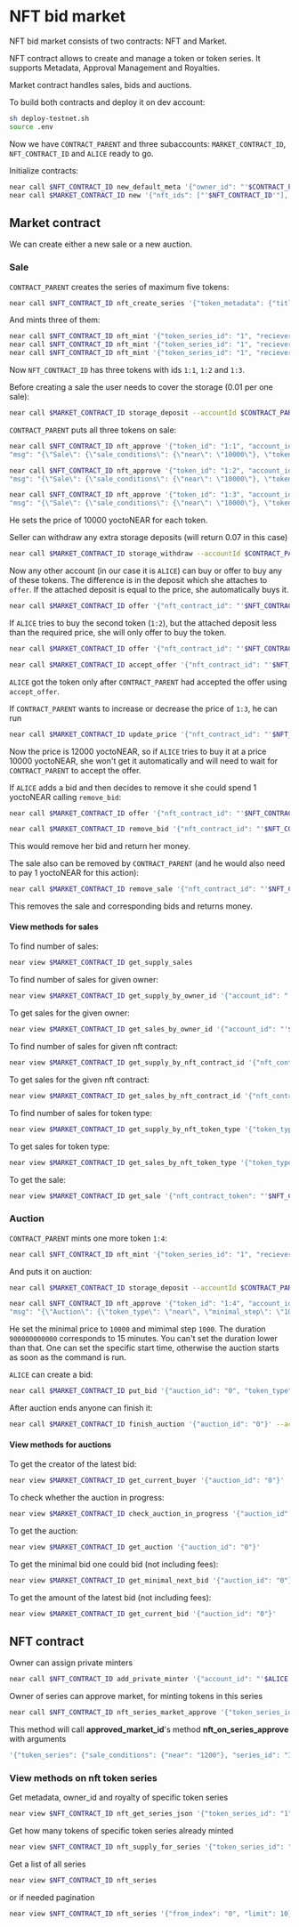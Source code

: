 # NFT bid market

NFT bid market consists of two contracts: NFT and Market.

NFT contract allows to create and manage a token or token series. 
It supports Metadata, Approval Management and Royalties.

Market contract handles sales, bids and auctions.

To build both contracts and deploy it on dev account:
```bash
sh deploy-testnet.sh
source .env
```

Now we have `CONTRACT_PARENT` and three subaccounts: `MARKET_CONTRACT_ID`, `NFT_CONTRACT_ID` and `ALICE` ready to go.

Initialize contracts:
```bash
near call $NFT_CONTRACT_ID new_default_meta '{"owner_id": "'$CONTRACT_PARENT'", "market_id": "'$MARKET_CONTRACT_ID'"}' --accountId $NFT_CONTRACT_ID
near call $MARKET_CONTRACT_ID new '{"nft_ids": ["'$NFT_CONTRACT_ID'"], "owner_id": "'$CONTRACT_PARENT'"}' --accountId $MARKET_CONTRACT_ID
```

## Market contract

We can create either a new sale or a new auction.

### Sale

`CONTRACT_PARENT` creates the series of maximum five tokens:
```bash
near call $NFT_CONTRACT_ID nft_create_series '{"token_metadata": {"title": "some title", "media": "https://upload.wikimedia.org/wikipedia/commons/thumb/0/00/Olympus_Mons_alt.jpg/1024px-Olympus_Mons_alt.jpg", "copies": 5}, "royalty": {"'$CONTRACT_PARENT'": 500}}' --accountId $CONTRACT_PARENT --deposit 0.005
```
And mints three of them:
```bash
near call $NFT_CONTRACT_ID nft_mint '{"token_series_id": "1", "reciever_id": "'$CONTRACT_PARENT'"}' --accountId $CONTRACT_PARENT --deposit 1
near call $NFT_CONTRACT_ID nft_mint '{"token_series_id": "1", "reciever_id": "'$CONTRACT_PARENT'"}' --accountId $CONTRACT_PARENT --deposit 1
near call $NFT_CONTRACT_ID nft_mint '{"token_series_id": "1", "reciever_id": "'$CONTRACT_PARENT'"}' --accountId $CONTRACT_PARENT --deposit 1
```
Now `NFT_CONTRACT_ID` has three tokens with ids `1:1`, `1:2` and `1:3`.

Before creating a sale the user needs to cover the storage (0.01 per one sale):
```bash
near call $MARKET_CONTRACT_ID storage_deposit --accountId $CONTRACT_PARENT --deposit 0.1
```

`CONTRACT_PARENT` puts all three tokens on sale:
```bash
near call $NFT_CONTRACT_ID nft_approve '{"token_id": "1:1", "account_id": "'$MARKET_CONTRACT_ID'", 
"msg": "{\"Sale\": {\"sale_conditions\": {\"near\": \"10000\"}, \"token_type\": \"1\", \"start\": null, \"end\": null} }"}' --accountId $CONTRACT_PARENT --deposit 1

near call $NFT_CONTRACT_ID nft_approve '{"token_id": "1:2", "account_id": "'$MARKET_CONTRACT_ID'", 
"msg": "{\"Sale\": {\"sale_conditions\": {\"near\": \"10000\"}, \"token_type\": \"1\", \"start\": null, \"end\": null} }"}' --accountId $CONTRACT_PARENT --deposit 1

near call $NFT_CONTRACT_ID nft_approve '{"token_id": "1:3", "account_id": "'$MARKET_CONTRACT_ID'", 
"msg": "{\"Sale\": {\"sale_conditions\": {\"near\": \"10000\"}, \"token_type\": \"1\", \"start\": null, \"end\": null} }"}' --accountId $CONTRACT_PARENT --deposit 1
```
He sets the price of 10000 yoctoNEAR for each token.

Seller can withdraw any extra storage deposits (will return 0.07 in this case)
```bash
near call $MARKET_CONTRACT_ID storage_withdraw --accountId $CONTRACT_PARENT --depositYocto 1
```

Now any other account (in our case it is `ALICE`) can buy or offer to buy any of these tokens. 
The difference is in the deposit which she attaches to `offer`. 
If the attached deposit is equal to the price, she automatically buys it.
```bash
near call $MARKET_CONTRACT_ID offer '{"nft_contract_id": "'$NFT_CONTRACT_ID'", "token_id": "1:1"}' --accountId $ALICE --depositYocto 10000 --gas 200000000000000
```

If `ALICE` tries to buy the second token (`1:2`), but the attached deposit less than the required price, 
she will only offer to buy the token.
```bash
near call $MARKET_CONTRACT_ID offer '{"nft_contract_id": "'$NFT_CONTRACT_ID'", "token_id": "1:2"}' --accountId $ALICE --depositYocto 8000 --gas 200000000000000

near call $MARKET_CONTRACT_ID accept_offer '{"nft_contract_id": "'$NFT_CONTRACT_ID'", "token_id": "1:2", "ft_token_id": "near"}' --accountId $CONTRACT_PARENT --gas 200000000000000
```
`ALICE` got the token only after `CONTRACT_PARENT` had accepted the offer using `accept_offer`.

If `CONTRACT_PARENT` wants to increase or decrease the price of `1:3`, he can run 
```bash
near call $MARKET_CONTRACT_ID update_price '{"nft_contract_id": "'$NFT_CONTRACT_ID'", "token_id": "1:3", "ft_token_id": "near", "price": "12000"}' --accountId $CONTRACT_PARENT --depositYocto 1
```
Now the price is 12000 yoctoNEAR, so if `ALICE` tries to buy it at a price 10000 yoctoNEAR, she won't get it automatically and will need to wait for `CONTRACT_PARENT` to accept the offer.

If `ALICE` adds a bid and then decides to remove it she could spend 1 yoctoNEAR calling `remove_bid`:
```bash
near call $MARKET_CONTRACT_ID offer '{"nft_contract_id": "'$NFT_CONTRACT_ID'", "token_id": "1:3"}' --accountId $ALICE --depositYocto 10000 --gas 200000000000000

near call $MARKET_CONTRACT_ID remove_bid '{"nft_contract_id": "'$NFT_CONTRACT_ID'", "token_id": "1:3", "bid": {"owner_id": "'$ALICE'", "price": "10000"}}' --accountId $ALICE --depositYocto 1
```
This would remove her bid and return her money.

The sale also can be removed by `CONTRACT_PARENT` (and he would also need to pay 1 yoctoNEAR for this action):
```bash
near call $MARKET_CONTRACT_ID remove_sale '{"nft_contract_id": "'$NFT_CONTRACT_ID'", "token_id": "1:3"}' --accountId $CONTRACT_PARENT --depositYocto 1
```
This removes the sale and corresponding bids and returns money.

#### View methods for sales
To find number of sales:
```bash
near view $MARKET_CONTRACT_ID get_supply_sales
```

To find number of sales for given owner:
```bash
near view $MARKET_CONTRACT_ID get_supply_by_owner_id '{"account_id": "'$CONTRACT_PARENT'"}'
```

To get sales for the given owner:
```bash
near view $MARKET_CONTRACT_ID get_sales_by_owner_id '{"account_id": "'$CONTRACT_PARENT'", "from_index": "0", "limit": 10}'
```

To find number of sales for given nft contract:
```bash
near view $MARKET_CONTRACT_ID get_supply_by_nft_contract_id '{"nft_contract_id": "'$NFT_CONTRACT_ID'"}'
```

To get sales for the given nft contract:
```bash
near view $MARKET_CONTRACT_ID get_sales_by_nft_contract_id '{"nft_contract_id": "'$NFT_CONTRACT_ID'", "from_index": "0", "limit": 10}'
```

To find number of sales for token type:
```bash
near view $MARKET_CONTRACT_ID get_supply_by_nft_token_type '{"token_type": "1"}'
```

To get sales for token type:
```bash
near view $MARKET_CONTRACT_ID get_sales_by_nft_token_type '{"token_type": "1", "from_index": "0", "limit": 10}'
```

To get the sale:
```bash
near view $MARKET_CONTRACT_ID get_sale '{"nft_contract_token": "'$NFT_CONTRACT_ID'||1:3"}'
```

### Auction

`CONTRACT_PARENT` mints one more token `1:4`:
```bash
near call $NFT_CONTRACT_ID nft_mint '{"token_series_id": "1", "reciever_id": "'$CONTRACT_PARENT'"}' --accountId $CONTRACT_PARENT --deposit 1
```

And puts it on auction:
```bash
near call $MARKET_CONTRACT_ID storage_deposit --accountId $CONTRACT_PARENT --deposit 0.01

near call $NFT_CONTRACT_ID nft_approve '{"token_id": "1:4", "account_id": "'$MARKET_CONTRACT_ID'", 
"msg": "{\"Auction\": {\"token_type\": \"near\", \"minimal_step\": \"100\", \"start_price\": \"10000\", \"start\": null, \"duration\": \"900000000000\", \"buy_out_price\": \"10000000000\"} }"}' --accountId $CONTRACT_PARENT --deposit 1
```
He set the minimal price to `10000` and mimimal step `1000`. The duration `900000000000` corresponds to 15 minutes. You can't set the duration lower than that. One can set the specific start time, otherwise the auction starts as soon as the command is run.

`ALICE` can create a bid:
```bash
near call $MARKET_CONTRACT_ID put_bid '{"auction_id": "0", "token_type": "near"}' --accountId $ALICE --depositYocto 10000
```

After auction ends anyone can finish it:
```bash
near call $MARKET_CONTRACT_ID finish_auction '{"auction_id": "0"}' --accountId $ALICE
```

#### View methods for auctions

To get the creator of the latest bid:
```bash
near view $MARKET_CONTRACT_ID get_current_buyer '{"auction_id": "0"}'
```

To check whether the auction in progress:
```bash
near view $MARKET_CONTRACT_ID check_auction_in_progress '{"auction_id": "0"}'
```

To get the auction:
```bash
near view $MARKET_CONTRACT_ID get_auction '{"auction_id": "0"}'
```

To get the minimal bid one could bid (not including fees):
```bash
near view $MARKET_CONTRACT_ID get_minimal_next_bid '{"auction_id": "0"}'
```

To get the amount of the latest bid (not including fees):
```bash
near view $MARKET_CONTRACT_ID get_current_bid '{"auction_id": "0"}'
```

## NFT contract

Owner can assign private minters
```bash
near call $NFT_CONTRACT_ID add_private_minter '{"account_id": "'$ALICE'"}' --accountId $CONTRACT_PARENT
```

Owner of series can approve market, for minting tokens in this series
```bash
near call $NFT_CONTRACT_ID nft_series_market_approve '{"token_series_id": "1", "sale_conditions": {"near": "1200"}, "copies": 1, "approved_market_id": "'$MARKET_CONTRACT_ID'"}' --accountId $CONTRACT_PARENT
```
This method will call **approved_market_id**'s method **nft_on_series_approve** with arguments 
```bash
'{"token_series": {"sale_conditions": {"near": "1200"}, "series_id": "1", "owner_id": "'$CONTRACT_PARENT'", "copies": 1}}'
```

### View methods on nft token series

Get metadata, owner_id and royalty of specific token series
```bash
near view $NFT_CONTRACT_ID nft_get_series_json '{"token_series_id": "1"}'
```

Get how many tokens of specific token series already minted
```bash
near view $NFT_CONTRACT_ID nft_supply_for_series '{"token_series_id": "1"}'
```

Get a list of all series
```bash
near view $NFT_CONTRACT_ID nft_series
```
or if needed pagination
```bash
near view $NFT_CONTRACT_ID nft_series '{"from_index": "0", "limit": 10}'
```